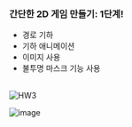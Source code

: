 ### 간단한 2D 게임 만들기: 1단계!

- 경로 기하
- 기하 애니메이션
- 이미지 사용
- 불투명 마스크 기능 사용
<br><br>

![HW3](https://user-images.githubusercontent.com/64337152/118355175-ac50a980-b5a9-11eb-86f6-c2943c5ea3e2.gif)

![image](https://user-images.githubusercontent.com/64337152/118355066-11f06600-b5a9-11eb-8348-1dc0b8fe7beb.png)
